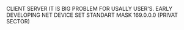 CLIENT SERVER IT IS BIG PROBLEM FOR USALLY USER'S.
EARLY DEVELOPING NET DEVICE SET STANDART MASK 169.0.0.0 (PRIVAT SECTOR)
